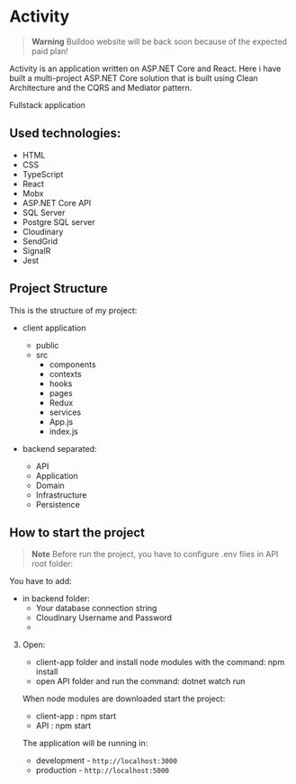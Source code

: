 # Activity

> **Warning** Buildoo website will be back soon because of the expected paid plan!

Activity is an application written on ASP.NET Core and React. Here i have built a multi-project ASP.NET Core solution that is built using Clean Architecture and the CQRS and Mediator pattern.

Fullstack application

## Used technologies:

-   HTML
-   CSS
-   TypeScript
-   React
-   Mobx
-   ASP.NET Core API
-   SQL Server
-   Postgre SQL server
-   Cloudinary
-   SendGrid
-   SignalR
-   Jest


## Project Structure

This is the structure of my project:

   - client application
      - public
      - src
          -  components
          -  contexts
          -  hooks
          -  pages
          -  Redux
          -  services
          -  App.js
          -  index.js

  - backend separated:
      - API
      - Application
      - Domain
      - Infrastructure
      - Persistence

## How to start the project

> **Note**
Before run the project, you have to configure .env files in API root folder:

You have to add:
- in backend folder:
    - Your database connection string
    - Cloudinary Username and Password
    - 

3. Open:

    - client-app folder and install node modules with the command: npm install
    - open API folder and run the command: dotnet watch run

    When node modules are downloaded start the project:

    - client-app : npm start
    - API : npm start

    The application will be running in:
      - development - `http://localhost:3000`
      - production - `http://localhost:5000`
